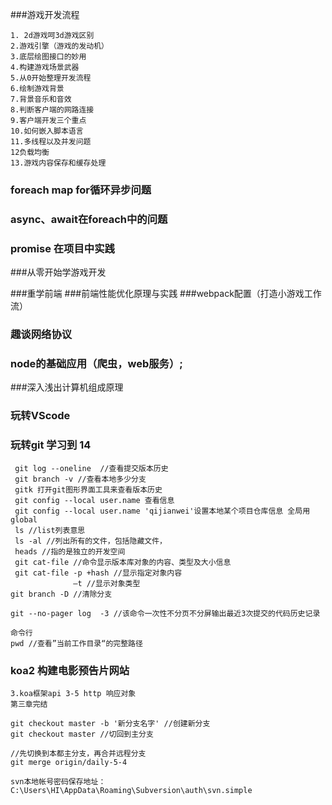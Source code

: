 ###游戏开发流程
```
1. 2d游戏呵3d游戏区别
2.游戏引擎（游戏的发动机）
3.底层绘图接口的妙用
4.构建游戏场景武器
5.从0开始整理开发流程
6.绘制游戏背景
7.背景音乐和音效
8.判断客户端的网路连接
9.客户端开发三个重点
10.如何嵌入脚本语言
11.多线程以及并发问题
12负载均衡
13.游戏内容保存和缓存处理
```
### foreach map for循环异步问题
### async、await在foreach中的问题
### promise 在项目中实践

###从零开始学游戏开发

###重学前端
###前端性能优化原理与实践
###webpack配置（打造小游戏工作流）

### 趣谈网络协议
### node的基础应用（爬虫，web服务）;

###深入浅出计算机组成原理

### 玩转VScode

### 玩转git 学习到 14
```
 git log --oneline  //查看提交版本历史
 git branch -v //查看本地多少分支 
 gitk 打开git图形界面工具来查看版本历史
 git config --local user.name 查看信息
 git config --local user.name 'qijianwei'设置本地某个项目仓库信息 全局用global
 ls //list列表意思
 ls -al //列出所有的文件，包括隐藏文件，
 heads //指的是独立的开发空间
 git cat-file //命令显示版本库对象的内容、类型及大小信息
 git cat-file -p +hash //显示指定对象内容
              —t //显示对象类型
git branch -D //清除分支

git --no-pager log  -3 //该命令一次性不分页不分屏输出最近3次提交的代码历史记录

命令行
pwd //查看”当前工作目录“的完整路径
```
### koa2 构建电影预告片网站
```
3.koa框架api 3-5 http 响应对象 
第三章完结

git checkout master -b '新分支名字' //创建新分支
git checkout master //切回到主分支

//先切换到本都主分支，再合并远程分支
git merge origin/daily-5-4

svn本地帐号密码保存地址：C:\Users\HI\AppData\Roaming\Subversion\auth\svn.simple
```